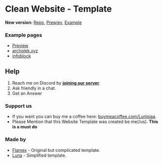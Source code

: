 # Clean Website - Template
**New version:** [Repo](https://github.com/Luna-devv/Modern-Website), [Prewiev](https://luna-devv.github.io/Modern-Website/), [Example](https://l.xyna.space)

### Example pages
- [Preview](https://luna-devv.github.io/Clean-Website/)
- [archolek.xyz](https://www.archolek.xyz/)
- [infoblock](Http://148.251.92.133)

## Help
1. Reach me on Discord by **[joining our server](https://waya.one/go/discord)**.
2. Ask friendly in a chat.
3. Get an Answer

### Support us
- If you want you can buy me a coffee here: [buymeacoffee.com/Lunisiaa](https://buymeacoffee.com/Lunish).
- Please Mention that this Website Template was created be me(/us). **This is a must do**

### Made by
- [Flamex](https://github.com/Flamexdev) - Original but complicated template. <br>
- [Luna](https://github.com/Luna-devv) - Simplified template. <br>
